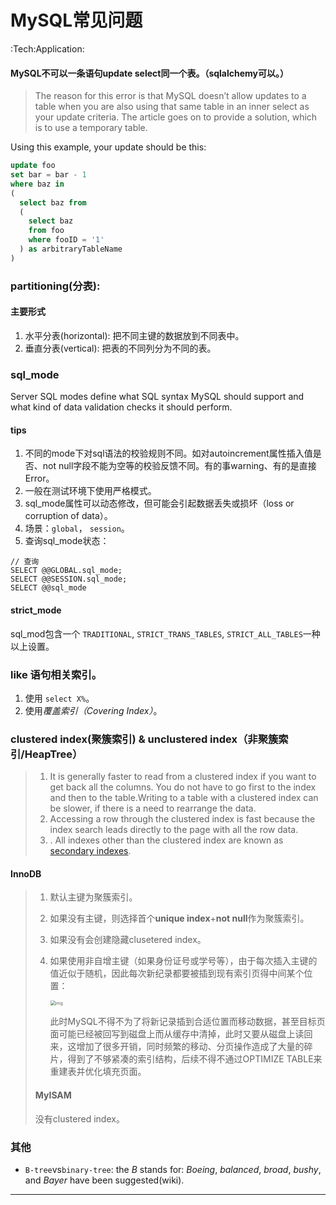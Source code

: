 # MySQL常见问题
:Tech:Application:

#### MySQL不可以一条语句update select同一个表。（sqlalchemy可以。）

>The reason for this error is that MySQL doesn’t allow updates to a table when you are also using that same table in an inner select as your update criteria. The article goes on to provide a solution, which is to use a temporary table.

Using this example, your update should be this:

```sql
update foo
set bar = bar - 1
where baz in
(
  select baz from
  (
    select baz
    from foo
    where fooID = '1'
  ) as arbitraryTableName
)
```

### partitioning(分表):

#### 主要形式

1. 水平分表(horizontal): 把不同主键的数据放到不同表中。
2. 垂直分表(vertical): 把表的不同列分为不同的表。

### sql_mode
Server SQL modes define what SQL syntax MySQL should support and what kind of data validation checks it should perform. 
#### tips 
1. 不同的mode下对sql语法的校验规则不同。如对autoincrement属性插入值是否、not null字段不能为空等的校验反馈不同。有的事warning、有的是直接Error。
2. 一般在测试环境下使用严格模式。
3. sql_mode属性可以动态修改，但可能会引起数据丢失或损坏（loss or corruption of data）。
4. 场景：`global`， `session`。
5. 查询sql_mode状态：
```mysql
// 查询
SELECT @@GLOBAL.sql_mode; 
SELECT @@SESSION.sql_mode;
SELECT @@sql_mode
```
#### strict_mode

sql_mod包含一个 `TRADITIONAL`, `STRICT_TRANS_TABLES`, `STRICT_ALL_TABLES`一种以上设置。


### like 语句相关索引。

1. 使用 `select X%`。
2. 使用*覆盖索引（Covering Index）*。

### clustered index(聚簇索引) & unclustered index（非聚簇索引/HeapTree）

> 1. It is generally faster to read from a clustered index if you want to get back all the columns. You do not have to go first to the index and then to the table.Writing to a table with a clustered index can be slower, if there is a need to rearrange the data.
> 2. Accessing a row through the clustered index is fast because the index search leads directly to the page with all the row data.
> 3. . All indexes other than the clustered index are known as [secondary indexes](https://dev.mysql.com/doc/refman/5.7/en/glossary.html#glos_secondary_index).

#### InnoDB
>
> 1. 默认主键为聚簇索引。
>
> 2. 如果没有主键，则选择首个**unique index**+**not null**作为聚簇索引。
>
> 3. 如果没有会创建隐藏clusetered index。
>
> 4. 如果使用非自增主键（如果身份证号或学号等），由于每次插入主键的值近似于随机，因此每次新纪录都要被插到现有索引页得中间某个位置：
>
>    <img src="../https://raw.githubusercontent.com/e1nfalda/IAaFaJdFLzSk/ignore/uPic/14.png" alt="img" style="zoom:50%;" />
>
>    此时MySQL不得不为了将新记录插到合适位置而移动数据，甚至目标页面可能已经被回写到磁盘上而从缓存中清掉，此时又要从磁盘上读回来，这增加了很多开销，同时频繁的移动、分页操作造成了大量的碎片，得到了不够紧凑的索引结构，后续不得不通过OPTIMIZE TABLE来重建表并优化填充页面。
>
> #### MyISAM
>
> 没有clustered index。

### 其他

- `B-tree`vs`binary-tree`: the *B* stands for: *Boeing*, *balanced*, *broad*, *bushy*, and *Bayer* have been suggested(wiki).

----

[^覆盖索引]: Covering Index， an index that contains all of, and possibly more, the columns you need for your query.

[^聚簇索引vs非聚簇索引]: https://web.archive.org/web/20200602095140/https://www.guru99.com/clustered-vs-non-clustered-index.html
[^ B树 MySQL InnoDB MyASIM]: https://web.archive.org/web/20200426152916/http://blog.codinglabs.org/articles/theory-of-mysql-index.html 

